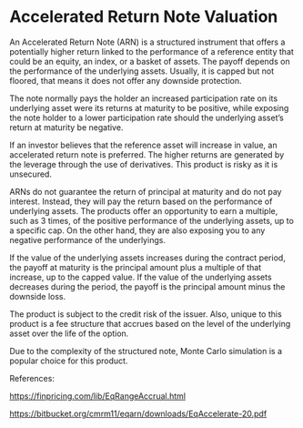 # Accelerated Return Note Valuation

An Accelerated Return Note (ARN) is a structured instrument that offers a potentially higher return linked to the performance of a reference entity that could be an equity, an index, or a basket of assets. The payoff depends on the performance of the underlying assets. Usually, it is capped but not floored, that means it does not offer any downside protection.

The note normally pays the holder an increased participation rate on its underlying asset were its returns at maturity to be positive, while exposing the note holder to a lower participation rate should the underlying asset’s return at maturity be negative.

If an investor believes that the reference asset will increase in value, an accelerated return note is preferred. The higher returns are generated by the leverage through the use of derivatives. This product is risky as it is unsecured.

ARNs do not guarantee the return of principal at maturity and do not pay interest. Instead, they will pay the return based on the performance of underlying assets. The products offer an opportunity to earn a multiple, such as 3 times, of the positive performance of the underlying assets, up to a specific cap. On the other hand, they are also exposing you to any negative performance of the underlyings.

If the value of the underlying assets increases during the contract period, the payoff at maturity is the principal amount plus a multiple of that increase, up to the capped value. If the value of the underlying assets decreases during the period, the payoff is the principal amount minus the downside loss.

The product is subject to the credit risk of the issuer. Also, unique to this product is a fee structure that accrues based on the level of the underlying asset over the life of the option.

Due to the complexity of the structured note, Monte Carlo simulation is a popular choice for this product. 


References:

https://finpricing.com/lib/EqRangeAccrual.html

https://bitbucket.org/cmrm11/eqarn/downloads/EqAccelerate-20.pdf

